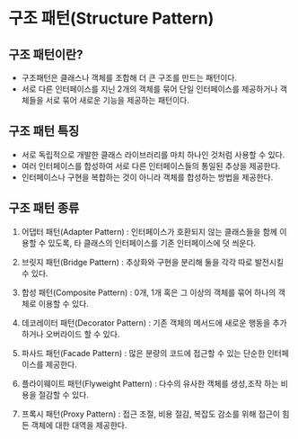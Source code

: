 # 구조 패턴(Structure Pattern)

## 구조 패턴이란?

- 구조패턴은 클래스나 객체를 조합해 더 큰 구조를 만드는 패턴이다.
- 서로 다른 인터페이스를 지닌 2개의 객체를 묶어 단일 인터페이스를 제공하거나 객체들을 서로 묶어 새로운 기능을 제공하는 패턴이다.

## 구조 패턴 특징

- 서로 독립적으로 개발한 클래스 라이브러리를 마치 하나인 것처럼 사용할 수 있다.
- 여러 인터페이스를 합성하여 서로 다른 인터페이스들의 통일된 추상을 제공한다.
- 인터페이스나 구현을 복합하는 것이 아니라 객체를 합성하는 방법을 제공한다.

## 구조 패턴 종류

1. 어댑터 패턴(Adapter Pattern)
    : 인터페이스가 호환되지 않는 클래스들을 함께 이용할 수 있도록, 타 클래스의 인터페이스를 기존 인터페이스에 덧 씌운다.

2. 브릿지 패턴(Bridge Pattern)
    : 추상화와 구현을 분리해 둘을 각각 따로 발전시킬 수 있다.

3. 합성 패턴(Composite Pattern)
    : 0개, 1개 혹은 그 이상의 객체를 묶어 하나의 객체로 이용할 수 있다.

4. 데코레이터 패턴(Decorator Pattern)
    : 기존 객체의 메서드에 새로운 행동을 추가하거나 오버라이드 할 수 있다.

5. 파사드 패턴(Facade Pattern)
    : 많은 분량의 코드에 접근할 수 있는 단순한 인터페이스를 제공한다.

6. 플라이웨이트 패턴(Flyweight Pattern)
    : 다수의 유사한 객체를 생성,조작 하는 비용을 절감할 수 있다.

7. 프록시 패턴(Proxy Pattern)
    : 접근 조절, 비용 절감, 복잡도 감소를 위해 접근이 힘든 객체에 대한 대역을 제공한다.